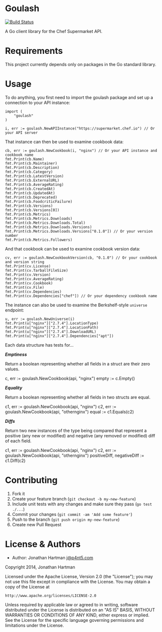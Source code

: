 Goulash
=======

[![Build Status](http://img.shields.io/travis/RoboticCheese/goulash.svg)][travis]

[travis]: http://travis-ci.org/RoboticCheese/goulash

A Go client library for the Chef Supermarket API.

Requirements
============

This project currently depends only on packages in the Go standard library.

Usage
=====

To do anything, you first need to import the goulash package and set up a
connection to your API instance:

    import (
        "goulash"
    )

    i, err := goulash.NewAPIInstance("https://supermarket.chef.io") // Or your API server

That instance can then be used to examine cookbook data:

    cb, err := goulash.NewCookbook(i, "nginx") // Or your API instance and cookbook name
    fmt.Print(cb.Name)
    fmt.Print(cb.Maintainer)
    fmt.Print(cb.Description)
    fmt.Print(cb.Category)
    fmt.Print(cb.LatestVersion)
    fmt.Print(cb.ExternalURL)
    fmt.Print(cb.AverageRating)
    fmt.Print(cb.CreatedAt)
    fmt.Print(cb.UpdatedAt)
    fmt.Print(cb.Deprecated)
    fmt.Print(cb.FoodcriticFailure)
    fmt.Print(cb.Versions)
    fmt.Print(cb.Versions[0])
    fmt.Print(cb.Metrics)
    fmt.Print(cb.Metrics.Downloads)
    fmt.Print(cb.Metrics.Downloads.Total)
    fmt.Print(cb.Metrics.Downloads.Versions)
    fmt.Print(cb.Metrics.Downloads.Versions["0.1.0"]) // Or your version number
    fmt.Print(cb.Metrics.Followers)

And that cookbook can be used to examine cookbook version data:

    cv, err := goulash.NewCookbookVersion(cb, "0.1.0") // Or your cookbook and version string
    fmt.Print(cv.License)
    fmt.Print(cv.TarballFileSize)
    fmt.Print(cv.Version)
    fmt.Print(cv.AverageRating)
    fmt.Print(cv.Cookbook)
    fmt.Print(cv.File)
    fmt.Print(cv.Dependencies)
    fmt.Print(cv.Dependencies["chef"]) // Or your dependency cookbook name

The instance can also be used to examine the Berkshelf-style `universe`
endpoint:

    u, err := goulash.NewUniverse(i)
    fmt.Print(u["nginx"]["2.7.4"].LocationType)
    fmt.Print(u["nginx"]["2.7.4"].LocationPath)
    fmt.Print(u["nginx"]["2.7.4"].DownloadURL)
    fmt.Print(u["nginx"]["2.7.4"].Dependencies["apt"])

Each data structure has tests for...

***Emptiness***

Return a boolean representing whether all fields in a struct are their zero
values.

c, err := goulash.NewCookbook(api, "nginx")
empty := c.Empty()

***Equality***

Return a boolean representing whether all fields in two structs are equal.

c1, err := goulash.NewCookbook(api, "nginx")
c2, err := goulash.NewCookbook(api, "othernginx")
equal := c1.Equals(c2)

***Diffs***

Return two new instances of the type being compared that represent a positive
(any new or modified) and negative (any removed or modified) diff of each field.

c1, err := goulash.NewCookbook(api, "nginx")
c2, err := goulash.NewCookbook(api, "othernginx")
positiveDiff, negativeDiff := c1.Diff(c2)

Contributing
============

1. Fork it
2. Create your feature branch (`git checkout -b my-new-feature`)
3. Include unit tests with any changes and make sure they pass (`go test ./...`)
4. Commit your changes (`git commit -am 'Add some feature'`)
5. Push to the branch (`git push origin my-new-feature`)
6. Create new Pull Request

License & Authors
=================

- Author: Jonathan Hartman <j@p4nt5.com>

Copyright 2014, Jonathan Hartman

Licensed under the Apache License, Version 2.0 (the "License");
you may not use this file except in compliance with the License.
You may obtain a copy of the License at

    http://www.apache.org/licenses/LICENSE-2.0

Unless required by applicable law or agreed to in writing, software
distributed under the License is distributed on an "AS IS" BASIS,
WITHOUT WARRANTIES OR CONDITIONS OF ANY KIND, either express or implied.
See the License for the specific language governing permissions and
limitations under the License.
